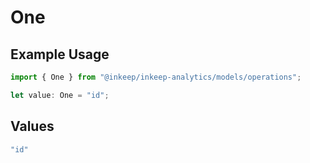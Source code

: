 # One

## Example Usage

```typescript
import { One } from "@inkeep/inkeep-analytics/models/operations";

let value: One = "id";
```

## Values

```typescript
"id"
```